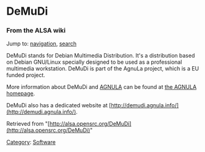 DeMuDi
======

### From the ALSA wiki

Jump to: [navigation](#mw-head), [search](#p-search)

DeMuDi stands for Debian Multimedia Distribution. It's a distribution
based on Debian GNU/Linux specially designed to be used as a
professional multimedia workstation. DeMuDi is part of the AgnuLa
project, which is a EU funded project.

More information about DeMuDi and
[AGNULA](?title=AGNULA&action=edit&redlink=1 "AGNULA (page does not exist)")
can be found at [the AGNULA homepage](http://www.agnula.info/).

DeMuDi also has a dedicated website at
[http://demudi.agnula.info/](http://demudi.agnula.info/).

Retrieved from
"[http://alsa.opensrc.org/DeMuDi](http://alsa.opensrc.org/DeMuDi)"

[Category](/Special:Categories "Special:Categories"):
[Software](/Category:Software "Category:Software")

